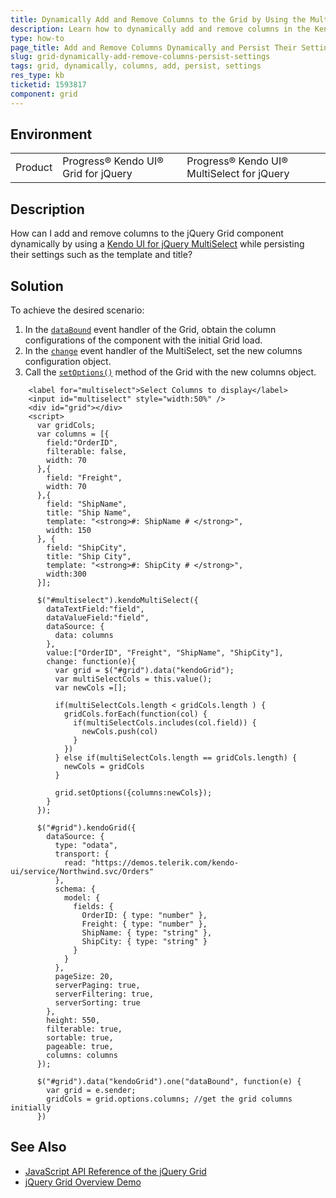 ```yaml
---
title: Dynamically Add and Remove Columns to the Grid by Using the MultiSelect and Persist Their Settings
description: Learn how to dynamically add and remove columns in the Kendo UI for jQuery Grid by using the MultiSelect component and then persist their settings.
type: how-to
page_title: Add and Remove Columns Dynamically and Persist Their Settings - Kendo UI Grid for jQuery
slug: grid-dynamically-add-remove-columns-persist-settings
tags: grid, dynamically, columns, add, persist, settings
res_type: kb
ticketid: 1593817
component: grid
---
```


## Environment

<table>
 <tr>
  <td>Product</td>
  <td>Progress® Kendo UI® Grid for jQuery</td>
  <td>Progress® Kendo UI® MultiSelect for jQuery</td>
 </tr>
</table>

## Description

How can I add and remove columns to the jQuery Grid component dynamically by using a [Kendo UI for jQuery MultiSelect](https://demos.telerik.com/kendo-ui/multiselect/index) while persisting their settings such as the template and title?

## Solution

To achieve the desired scenario:

1. In the [`dataBound`](/api/javascript/ui/grid/events/databound) event handler of the Grid, obtain the column configurations of the component with the initial Grid load.
1. In the [`change`](/api/javascript/ui/multiselect/events/change) event handler of the MultiSelect, set the new columns configuration object.
1. Call the [`setOptions()`](/api/javascript/ui/grid/methods/setoptions) method of the Grid with the new columns object.

```dojo
    <label for="multiselect">Select Columns to display</label>
    <input id="multiselect" style="width:50%" />
    <div id="grid"></div>
    <script>
      var gridCols;
      var columns = [{
        field:"OrderID",
        filterable: false,
        width: 70
      },{
        field: "Freight",
        width: 70
      },{
        field: "ShipName",
        title: "Ship Name",
        template: "<strong>#: ShipName # </strong>",
        width: 150
      }, {
        field: "ShipCity",
        title: "Ship City",
        template: "<strong>#: ShipCity # </strong>",
        width:300
      }];

      $("#multiselect").kendoMultiSelect({
        dataTextField:"field",
        dataValueField:"field",
        dataSource: {
          data: columns
        },
        value:["OrderID", "Freight", "ShipName", "ShipCity"],
        change: function(e){
          var grid = $("#grid").data("kendoGrid");
          var multiSelectCols = this.value();
          var newCols =[];

          if(multiSelectCols.length < gridCols.length ) {
            gridCols.forEach(function(col) {
              if(multiSelectCols.includes(col.field)) {
                newCols.push(col)
              }
            })
          } else if(multiSelectCols.length == gridCols.length) {
            newCols = gridCols
          }

          grid.setOptions({columns:newCols});  
        }
      });

      $("#grid").kendoGrid({
        dataSource: {
          type: "odata",
          transport: {
            read: "https://demos.telerik.com/kendo-ui/service/Northwind.svc/Orders"
          },
          schema: {
            model: {
              fields: {
                OrderID: { type: "number" },
                Freight: { type: "number" },
                ShipName: { type: "string" },
                ShipCity: { type: "string" }
              }
            }
          },
          pageSize: 20,
          serverPaging: true,
          serverFiltering: true,
          serverSorting: true
        },
        height: 550,
        filterable: true,
        sortable: true,
        pageable: true,
        columns: columns
      });

      $("#grid").data("kendoGrid").one("dataBound", function(e) {
        var grid = e.sender;
        gridCols = grid.options.columns; //get the grid columns initially
      })
```

## See Also

* [JavaScript API Reference of the jQuery Grid](/api/javascript/ui/grid)
* [jQuery Grid Overview Demo](https://demos.telerik.com/kendo-ui/grid/index)
